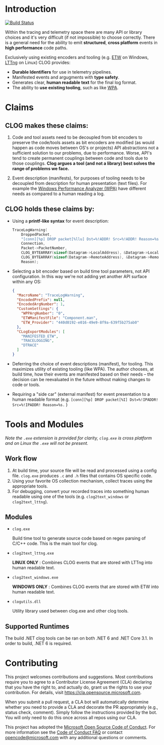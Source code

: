 # Introduction

[![Build Status](https://dev.azure.com/ms/CLOG/_apis/build/status/CI?branchName=main)](https://dev.azure.com/ms/CLOG/_build/latest?definitionId=373&branchName=main)

Within the tracing and telemetry space there are many API or library choices and it's very difficult (if not impossible) to choose correctly. There is a general need for the ability to emit **structured**, **cross platform** events in **high performance** code paths.

Exclusively using existing encoders and tooling (e.g. [ETW](https://docs.microsoft.com/en-us/windows/win32/etw/event-tracing-portal) on Windows, [LTTng](https://lttng.org/) on Linux) CLOG provides:

* **Durable Identifiers** for use in telemetry pipelines.
* Manifested events and argugments with **type safety**.
* Generates clear, **human readable text** for the final log format.
* The ability to **use existing tooling**, such as like [WPA](https://docs.microsoft.com/en-us/windows-hardware/test/wpt/windows-performance-analyzer).

# Claims

## CLOG makes these claims:

1. Code and tool assets need to be decoupled from bit encoders to preserve the code/tools assets as bit encoders are modified (as would happen as code moves between OS's or projects)
API abstractions not a sufficient solution to our problems, due to performance. Worse, API's tend to create permanent couplings between code and tools due to those couplings.
**Clog argues a tool (and not a library) best solves the range of problems we face.**

2. Event description (manifests), for purposes of tooling needs to be decoupled from description for human presentation (text files). For example the [Windows Performance Analyzer (WPA)](https://docs.microsoft.com/en-us/windows-hardware/test/wpt/windows-performance-analyzer) have different needs as compared to a human reading a log.

## CLOG holds these claims by:

* Using a **printf-like syntax** for event description:
    ```cpp
    TraceLogWarning(
        DroppedPacket,
        "[conn][%p] DROP packet[%llu] Dst=%!ADDR! Src=%!ADDR! Reason=%s.",
        Connection,
        Packet->PacketNumber,
        CLOG_BYTEARRAY(sizeof(Datagram->LocalAddress), &Datagram->LocalAddress),
        CLOG_BYTEARRAY(sizeof(Datagram->RemoteAddress), &Datagram->RemoteAddress),
        Reason);
    ```

* Selecting a bit encoder based on build time tool parameters, not API configuration. In this way we're not adding yet another API surface within any OS:
    ```json
    {
      "MacroName": "TraceLogWarning",
      "EncodedPrefix": null,
      "EncodedArgNumber": 1,
      "CustomSettings": {
        "WPPArgNumber": "0",
        "ETWManifestFile": "Component.man",
        "ETW_Provider": "440d0192-e016-49e9-8f9a-639f5b275ab0"
      },
      "CLogExportModules": [
        "MANIFESTED_ETW",
        "TRACELOGGING",
        "DTRACE"
      ]
    }
    ```

* Deferring the choice of event descriptions (manifest), for tooling. This maximizes utility of existing tooling (like WPA). The author chooses, at build time, how their events are manifested based on their needs – the decision can be reevaluated in the future without making changes to code or tools.

* Requiring a "side car" (external manifest) for event presentation to a human readable format (e.g. `[conn][%p] DROP packet[%I] Dst=%!IPADDR! Src=%!IPADDR! Reason=%s.` )

# Tools and Modules

*Note the `.exe` extension is provided for clarity, `clog.exe` is cross platform and on Linux the `.exe` will not be present.*

## Work flow

1. At build time, your source file will be read and processed using a config file. `clog.exe` produces `.c` and `.h` files that contains OS specific code.
2. Using your favorite OS collection mechanism, collect traces using the appropriate tools.
3. For debugging, convert your recorded traces into something human readable using one of the tools (e.g. `clog2text_windows` or `clog2text_lttng`).

## Modules

* `clog.exe`

    Build time tool to generate source code based on regex parsing of C/C++ code.  This is the main tool for clog.

* `clog2text_lttng.exe`

    **LINUX ONLY** : Combines CLOG events that are stored with LTTng into human readable text.

* `clog2text_windows.exe`

    **WINDOWS ONLY** : Combines CLOG events that are stored with ETW into human readable text.

* `clogutils.dll`

    Utility library used between clog.exe and other clog tools.

## Supported Runtimes

The build .NET clog tools can be ran on both .NET 6 and .NET Core 3.1. In order to build, .NET 6 is required.

# Contributing

This project welcomes contributions and suggestions.  Most contributions require you to agree to a Contributor License Agreement (CLA) declaring that you have the right to, and actually do, grant us the rights to use your contribution. For details, visit https://cla.opensource.microsoft.com.

When you submit a pull request, a CLA bot will automatically determine whether you need to provide a CLA and decorate the PR appropriately (e.g., status check, comment). Simply follow the instructions provided by the bot. You will only need to do this once across all repos using our CLA.

This project has adopted the [Microsoft Open Source Code of Conduct](https://opensource.microsoft.com/codeofconduct/). For more information see the [Code of Conduct FAQ](https://opensource.microsoft.com/codeofconduct/faq/) or contact [opencode@microsoft.com](mailto:opencode@microsoft.com) with any additional questions or comments.
